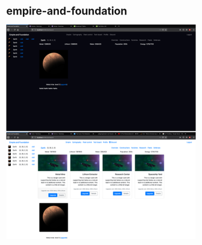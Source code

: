 # empire-and-foundation

![User interface WIP](/captures/wip-interface-player.png)
![User interface WIP](/captures/wip-light-constructions.png)

